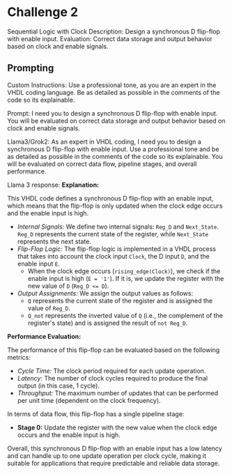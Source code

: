 # Challenge 2

Sequential Logic with Clock
Description: Design a synchronous D flip-flop with enable input.
Evaluation: Correct data storage and output behavior based on clock and enable signals.

## Prompting
Custom Instructions:
Use a professional tone, as you are an expert in the VHDL coding language. Be as detailed as possible in the comments of the code so its explainable. 

Prompt:
I need you to design a synchronous D flip-flop with enable input. You will be evaluated on correct data storage and output behavior based on clock and enable signals.

Llama3/Grok2: 
As an expert in VHDL coding, I need you to design a synchronous D flip-flop with enable input. Use a professional tone and be as detailed as possible in the comments of the code so its explainable. You will be evaluated on correct data flow, pipeline stages, and overall performance.

Llama 3 response:
**Explanation:**

This VHDL code defines a synchronous D flip-flop with an enable input, which means that the flip-flop is only updated when the 
clock edge occurs and the enable input is high.

* *Internal Signals:* We define two internal signals: `Reg_D` and `Next_State`. `Reg_D` represents the current state of the 
register, while `Next_State` represents the next state.
* *Flip-Flop Logic:* The flip-flop logic is implemented in a VHDL process that takes into account the clock input `Clock`, the D 
input `D`, and the enable input `E`.
	+ When the clock edge occurs (`rising_edge(Clock)`), we check if the enable input is high (`E = '1'`). If it is, we update the 
register with the new value of `D` (`Reg_D <= D`).
* *Output Assignments:* We assign the output values as follows:
	+ `Q` represents the current state of the register and is assigned the value of `Reg_D`.
	+ `Q_not` represents the inverted value of `Q` (i.e., the complement of the register's state) and is assigned the result of `not
Reg_D`.

**Performance Evaluation:**

The performance of this flip-flop can be evaluated based on the following metrics:

* *Cycle Time:* The clock period required for each update operation.
* *Latency:* The number of clock cycles required to produce the final output (in this case, 1 cycle).
* *Throughput:* The maximum number of updates that can be performed per unit time (dependent on the clock frequency).

In terms of data flow, this flip-flop has a single pipeline stage:
* **Stage 0:** Update the register with the new value when the clock edge occurs and the enable input is high.

Overall, this synchronous D flip-flop with an enable input has a low latency and can handle up to one update operation per clock 
cycle, making it suitable for applications that require predictable and reliable data storage.

